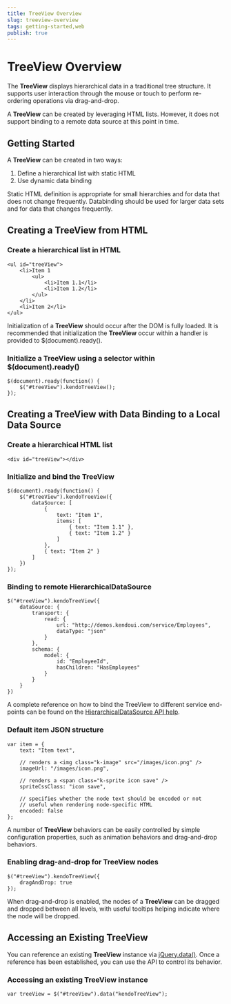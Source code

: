 ```yaml
---
title: TreeView Overview
slug: treeview-overview
tags: getting-started,web
publish: true
---
```


# TreeView Overview

The **TreeView** displays hierarchical data in a traditional tree structure. It supports user
interaction through the mouse or touch to perform re-ordering operations via drag-and-drop.



A **TreeView** can be created by leveraging HTML lists. However, it does not support binding to a
remote data source at this point in time.


## Getting Started

A **TreeView** can be created in two ways:

1.  Define a hierarchical list with static HTML
2.  Use dynamic data binding



Static HTML definition is appropriate for small hierarchies and for data that does not change frequently.
Databinding should be used for larger data sets and for data that changes frequently.


## Creating a TreeView from HTML

### Create a hierarchical list in HTML

    <ul id="treeView">
        <li>Item 1
            <ul>
                <li>Item 1.1</li>
                <li>Item 1.2</li>
            </ul>
        </li>
        <li>Item 2</li>
    </ul>

Initialization of a **TreeView** should occur after the DOM is fully loaded. It is recommended
that initialization the **TreeView** occur within a handler is provided to $(document).ready().

### Initialize a TreeView using a selector within $(document).ready()

    $(document).ready(function() {
        $("#treeView").kendoTreeView();
    });

## Creating a TreeView with Data Binding to a Local Data Source

### Create a hierarchical HTML list

    <div id="treeView"></div>

### Initialize and bind the TreeView

    $(document).ready(function() {
        $("#treeView").kendoTreeView({
            dataSource: [
                {
                    text: "Item 1",
                    items: [
                        { text: "Item 1.1" },
                        { text: "Item 1.2" }
                    ]
                },
                { text: "Item 2" }
            ]
        })
    });

### Binding to remote HierarchicalDataSource

    $("#treeView").kendoTreeView({
        dataSource: {
            transport: {
                read: {
                    url: "http://demos.kendoui.com/service/Employees",
                    dataType: "json"
                }
            },
            schema: {
                model: {
                    id: "EmployeeId",
                    hasChildren: "HasEmployees"
                }
            }
        }
    })

A complete reference on how to bind the TreeView to different service end-points can be found
on the [HierarchicalDataSource API help](/api/framework/hierarchicaldatasource).

### Default item JSON structure

    var item = {
        text: "Item text",

        // renders a <img class="k-image" src="/images/icon.png" />
        imageUrl: "/images/icon.png",

        // renders a <span class="k-sprite icon save" />
        spriteCssClass: "icon save",

        // specifies whether the node text should be encoded or not
        // useful when rendering node-specific HTML
        encoded: false
    };

A number of **TreeView** behaviors can be easily controlled by simple configuration properties,
such as animation behaviors and drag-and-drop behaviors.

### Enabling drag-and-drop for TreeView nodes

    $("#treeView").kendoTreeView({
        dragAndDrop: true
    });

When drag-and-drop is enabled, the nodes of a **TreeView** can be dragged and dropped between all
levels, with useful tooltips helping indicate where the node will be dropped.


## Accessing an Existing TreeView


You can reference an existing **TreeView** instance via
[jQuery.data()](http://api.jquery.com/jQuery.data/). Once a reference has been established, you can
use the API to control its behavior.

### Accessing an existing TreeView instance

    var treeView = $("#treeView").data("kendoTreeView");

